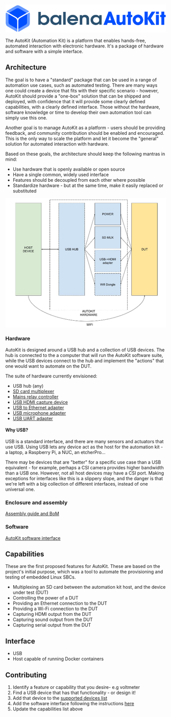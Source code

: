 ![AutoKit Logo](./logo.png)

The AutoKit (Automation Kit) is a platform that enables hands-free, automated interaction with electronic hardware. It's a package of hardware and software with a simple interface.

## Architecture

The goal is to have a "standard" package that can be used in a range of automation use cases, such as automated testing. There are many ways one could create a device that fits with their specific scenario - however, AutoKit should provide a "one-box" solution that can be shipped and deployed, with confidence that it will provide some clearly defined capabilities, with a clearly defined interface. Those without the hardware, software knowledge or time to develop their own automation tool can simply use this one.

Another goal is to manage AutoKit as a platform - users should be providing feedback, and community contribution should be enabled and encouraged. This is the only way to scale the platform and let it become the "general" solution for automated interaction with hardware.

Based on these goals, the architecture should keep the following mantras in mind:

- Use hardware that is openly available or open source
- Have a single common, widely used interface
- Features should be decoupled from each other where possible
- Standardize hardware - but at the same time, make it easily replaced or substituted

![block-diagram](./docs/images/arch.jpg?raw=true)

### Hardware

AutoKit is designed around a USB hub and a collection of USB devices. The hub is connected to the a computer that will run the AutoKit software suite, while the USB devices connect to the hub and implement the "actions" that one would want to automate on the DUT.

The suite of hardware currently envisioned:

- USB hub (any)
- [SD card multiplexer](https://github.com/balena-io-hardware/autokit-sd-mux) 
- [Mains relay controller](https://github.com/balena-io-hardware/autokit-relay)
- [USB HDMI capture device](https://www.amazon.co.uk/dp/B093D6824V/ref=sspa_dk_detail_3?psc=1&pd_rd_i=B093D6824V&pd_rd_w=MhHqo&content-id=amzn1.sym.1d17a7d9-68f2-46c6-a55b-f888c57f8c2e&pf_rd_p=1d17a7d9-68f2-46c6-a55b-f888c57f8c2e&pf_rd_r=3KSV1G8M649W5X9N7X52&pd_rd_wg=pxzYg&pd_rd_r=4254f3c1-ea0e-4e47-aebf-22eccee1f69d&s=electronics&sp_csd=d2lkZ2V0TmFtZT1zcF9kZXRhaWw&spLa=ZW5jcnlwdGVkUXVhbGlmaWVyPUEySEsyQUxEVUVWR1Q2JmVuY3J5cHRlZElkPUEwNTgyNzc4MkVaTUZITDBEVkdBSSZlbmNyeXB0ZWRBZElkPUEwMzA5NzQ1MlZYMkVCWEM3RTRXVCZ3aWRnZXROYW1lPXNwX2RldGFpbCZhY3Rpb249Y2xpY2tSZWRpcmVjdCZkb05vdExvZ0NsaWNrPXRydWU=)
- [USB to Ethernet adapter](https://www.amazon.co.uk/AmazonBasics-1000-Gigabit-Ethernet-Adapter/dp/B00M77HMU0)
- [USB microphone adapter](https://www.amazon.co.uk/gp/product/B00IRVQ0F8/ref=ppx_yo_dt_b_asin_title_o06_s00?ie=UTF8&psc=1)
- [USB UART adapter](https://ftdichip.com/products/ttl-232r-3v3/)

#### Why USB?

USB is a standard interface, and there are many sensors and actuators that use USB. Using USB lets any device act as the host for the automation kit - a laptop, a Raspberry Pi, a NUC, an etcherPro...

There may be devices that are "better" for a specific use case than a USB equivalent - for example, perhaps a CSI camera provides higher bandwidth than a USB one. However, not all host devices may have a CSI port. Making exceptions for interfaces like this is a slippery slope, and the danger is that we're left with a big collection of different interfaces, instead of one universal one.

### Enclosure and assembly

[Assembly guide and BoM](https://github.com/balena-io-hardware/autokit-assembly)

### Software

[AutoKit software interface](https://github.com/balena-io-hardware/autokit-sw)

## Capabilities

These are the first proposed features for AutoKit. These are based on the project's initial purpose, which was a tool to automate the provisioning and testing of embedded Linux SBCs.

- Multiplexing an SD card between the automation kit host, and the device under test (DUT)
- Controlling the power of a DUT
- Providing an Ethernet connection to the DUT
- Providing a Wi-Fi connection to the DUT
- Capturing HDMI output from the DUT
- Capturing sound output from the DUT
- Capturing serial output from the DUT

## Interface

- USB
- Host capable of running Docker containers

## Contributing

1. Identify a feature or capability that you desire- e.g voltmeter
2. Find a USB device that has that functionality - or design it!
3. Add that device to the [supported devices list](https://github.com/balena-io-hardware/autokit-assembly)
4. Add the software interface following the instructions [here](https://github.com/balena-io-hardware/autokit-sw)
5. Update the capabilities list above
